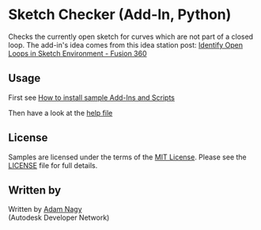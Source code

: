 # Sketch Checker (Add-In, Python)
Checks the currently open sketch for curves which are not part of a closed loop. 
The add-in's idea comes from this idea station post: [Identify Open Loops in Sketch Environment - Fusion 360](http://forums.autodesk.com/t5/fusion-360-ideastation-request-a/identify-open-loops-in-sketch-environment-fusion-360/idi-p/5492164)

## Usage
First see [How to install sample Add-Ins and Scripts](https://rawgit.com/AutodeskFusion360/AutodeskFusion360.github.io/master/Installation.html)

Then have a look at the [help file](https://rawgit.com/AutodeskFusion360/SketchChecker_Python/master/helpfile.html)
 
## License
Samples are licensed under the terms of the [MIT License](http://opensource.org/licenses/MIT). Please see the [LICENSE](https://rawgit.com/AutodeskFusion360/AutodeskFusion360.github.io/master/LICENSE) file for full details.

## Written by 
Written by [Adam Nagy](http://adndevblog.typepad.com/manufacturing/adam-nagy.html)  <br />
(Autodesk Developer Network)
